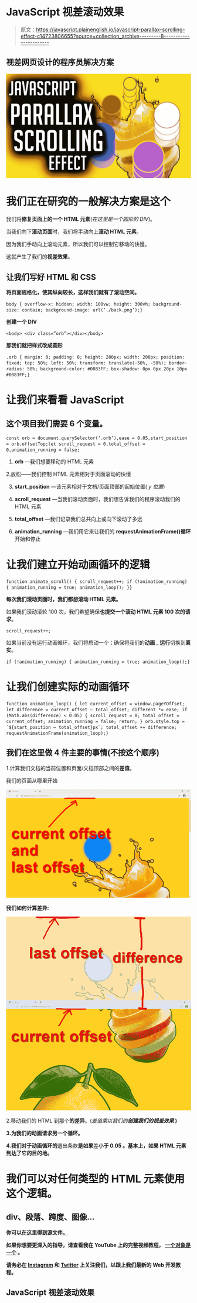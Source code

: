 # JavaScript 视差滚动效果

> 原文：<https://javascript.plainenglish.io/javascript-parallax-scrolling-effect-c14723806655?source=collection_archive---------8----------------------->

## 视差网页设计的程序员解决方案

![](img/9971d1c1c1325cebbb6f9bfb1e64c695.png)

# **我们正在研究的一般解决方案是这个**

我们将**修复页面上的一个 HTML 元素**(*在这里是一个圆形的 DIV*)。

当我们向下**滚动页面**时，我们将手动向上**滚动 HTML 元素**。

因为我们手动向上滚动元素，所以我们可以控制它移动的快慢。

这就产生了我们的**视差效果**。

## **让我们写好 HTML 和 CSS**

**将页面规格化，使其纵向较长，这样我们就有了滚动空间。**

```
body { overflow-x: hidden; width: 100vw; height: 300vh; background-size: contain; background-image: url(‘./back.png’);}
```

**创建一个 DIV**

```
<body> <div class=”orb”></div></body>
```

**那我们就把样式改成圆形**

```
.orb { margin: 0; padding: 0; height: 200px; width: 200px; position: fixed; top: 50%; left: 50%; transform: translate(-50%, -50%); border-radius: 50%; background-color: #0083FF; box-shadow: 0px 0px 20px 10px #0083FF;}
```

# 让我们来看看 JavaScript

## 这个项目我们需要 6 个变量。

```
const orb = document.querySelector(‘.orb’),ease = 0.05,start_position = orb.offsetTop;let scroll_request = 0,total_offset = 0,animation_running = false;
```

1. **orb** —我们想要移动的 HTML 元素

2.放松——我们控制 HTML 元素相对于页面滚动的快慢

3. **start_position** —该元素相对于文档/页面顶部的起始位置( *y 位置*)

4. **scroll_request** —当我们滚动页面时，我们想告诉我们的程序滚动我们的 HTML 元素

5. **total_offset** —我们记录我们总共向上或向下滚动了多远

6. **animation_running** —我们用它来让我们的 **requestAnimationFrame()循环**开始和停止

# **让我们建立开始动画循环的逻辑**

```
function animate_scroll() { scroll_request++; if (!animation_running) { animation_running = true; animation_loop(); }}
```

**每次我们滚动页面时，我们都想滚动 HTML 元素。**

如果我们滚动滚轮 100 次，我们希望确保**也提交一个滚动 HTML 元素 100 次的请求**。

```
scroll_request++;
```

如果当前没有运行动画循环，我们将启动一个；确保将我们的**动画 _ 运行**切换到**真实**。

```
if (!animation_running) { animation_running = true; animation_loop();}
```

# **让我们创建实际的动画循环**

```
function animation_loop() { let current_offset = window.pageYOffset; let difference = current_offset — total_offset; different *= ease; if (Math.abs(difference) < 0.05) { scroll_request = 0; total_offset = current_offset; animation_running = false; return; } orb.style.top = `${start_position — total_offset}px`; total_offset += difference; requestAnimationFrame(animation_loop);}
```

## **我们在这里做 4 件主要的事情(不按这个顺序)**

1.计算我们文档的当前位置和页面/文档顶部之间的**差值**。

我们的页面从哪里开始

![](img/751a40723f81baec61a31eda3172fd5f.png)

**我们如何计算差异:**

![](img/d262590b03cd61127b11e746ec9e9c87.png)

2.移动我们的 HTML 到那个**的差异**。(*差值乘以我们的****创建我们的视差效果* **)****

**3.为我们的动画请求另一个循环。**

**4.我们对于动画循环的**退出条款**是如果**差**小于 **0.05** 。基本上，如果 HTML 元素到达了它的目的地。**

# **我们可以对任何类型的 HTML 元素使用这个逻辑。**

## ****div、段落、跨度、图像…****

**你可以在这里得到源文件[。](https://github.com/an-object-is-a/js-parallax-scroll)**

**如果你想要更深入的指导，请查看我在 YouTube 上的完整视频教程， [**一个对象是一个**](https://www.youtube.com/c/anobjectisa) 。**

**请务必在 [**Instagram**](https://www.instagram.com/an_object_is_a/) 和 [**Twitter**](https://twitter.com/anobjectisa1) 上关注我们，以跟上我们最新的 **Web 开发教程**。**

## ****JavaScript 视差滚动效果****